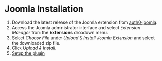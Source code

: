 # Joomla Installation

1. Download the latest release of the Joomla extension from [auth0-joomla](https://github.com/auth0/auth0-joomla/releases).
2. Access the Joomla administrator interface and select *Extension Manager* from the **Extensions** dropdown menu.
3. Select *Choose File* under *Upload & Install Joomla Extension* and select the downloaded zip file.
4. Click *Upload & Install*.
5. [Setup the plugin](/cms/joomla/configuration)
